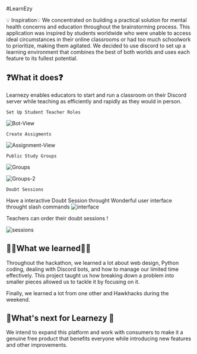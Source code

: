 #LearnEzy


💡 Inspiration💡
We concentrated on building a practical solution for mental health concerns and education throughout the brainstorming process. This application was inspired by students worldwide who were unable to access ideal circumstances in their online classrooms or had too much schoolwork to prioritize, making them agitated. We decided to use discord to set up a learning environment that combines the best of both worlds and uses each feature to its fullest potential.


## ❓What it does❓
Learnezy enables educators to start and run a classroom on their Discord server while teaching as efficiently and rapidly as they would in person.

`Set Up Student Teacher Roles`

![Bot-View](https://cdn.discordapp.com/attachments/885938706568077323/981846298502254592/unknown.png)


`Create Assigments`

![Assignment-View](https://cdn.discordapp.com/attachments/885938706568077323/981846522507456532/unknown.png)


`Public Study Groups`

![Groups](https://cdn.discordapp.com/attachments/885938706568077323/981846955711950859/unknown.png)

![Groups-2](https://cdn.discordapp.com/attachments/885938706568077323/981847151233597480/unknown.png)

`Doubt Sessions`

Have a interactive Doubt Session throught Wonderful user interface throught slash commands
![interface](https://cdn.discordapp.com/attachments/885938706568077323/981849204739678268/unknown.png)


Teachers can order their doubt sessions !

![sessions](https://cdn.discordapp.com/attachments/885938706568077323/981850637325172816/unknown.png)


## 🙋‍♂️What we learned🙋‍♂️
Throughout the hackathon, we learned a lot about web design, Python coding, dealing with Discord bots, and how to manage our limited time effectively. This project taught us how breaking down a problem into smaller pieces allowed us to tackle it by focusing on it.

Finally, we learned a lot from one other and Hawkhacks during the weekend.

## 💭What's next for Learnezy 💭
We intend to expand this platform and work with consumers to make it a genuine free product that benefits everyone while introducing new features and other improvements.
